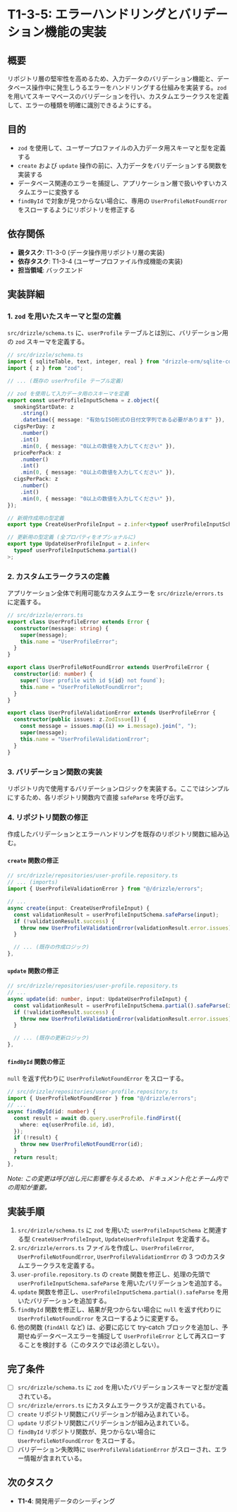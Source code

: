 # T1-3-5: エラーハンドリングとバリデーション機能の実装

## 概要

リポジトリ層の堅牢性を高めるため、入力データのバリデーション機能と、データベース操作中に発生しうるエラーをハンドリングする仕組みを実装する。`zod` を用いてスキーマベースのバリデーションを行い、カスタムエラークラスを定義して、エラーの種類を明確に識別できるようにする。

## 目的

- `zod` を使用して、ユーザープロファイルの入力データ用スキーマと型を定義する
- `create` および `update` 操作の前に、入力データをバリデーションする関数を実装する
- データベース関連のエラーを捕捉し、アプリケーション層で扱いやすいカスタムエラーに変換する
- `findById` で対象が見つからない場合に、専用の `UserProfileNotFoundError` をスローするようにリポジトリを修正する

## 依存関係

- **親タスク**: T1-3-0 (データ操作用リポジトリ層の実装)
- **依存タスク**: T1-3-4 (ユーザープロファイル作成機能の実装)
- **担当領域**: バックエンド

## 実装詳細

### 1. `zod` を用いたスキーマと型の定義

`src/drizzle/schema.ts` に、`userProfile` テーブルとは別に、バリデーション用の `zod` スキーマを定義する。

```typescript
// src/drizzle/schema.ts
import { sqliteTable, text, integer, real } from "drizzle-orm/sqlite-core";
import { z } from "zod";

// ... (既存の userProfile テーブル定義)

// zod を使用して入力データ用のスキーマを定義
export const userProfileInputSchema = z.object({
  smokingStartDate: z
    .string()
    .datetime({ message: "有効なISO形式の日付文字列である必要があります" }),
  cigsPerDay: z
    .number()
    .int()
    .min(0, { message: "0以上の数値を入力してください" }),
  pricePerPack: z
    .number()
    .int()
    .min(0, { message: "0以上の数値を入力してください" }),
  cigsPerPack: z
    .number()
    .int()
    .min(0, { message: "0以上の数値を入力してください" }),
});

// 新規作成用の型定義
export type CreateUserProfileInput = z.infer<typeof userProfileInputSchema>;

// 更新用の型定義 (全プロパティをオプショナルに)
export type UpdateUserProfileInput = z.infer<
  typeof userProfileInputSchema.partial()
>;
```

### 2. カスタムエラークラスの定義

アプリケーション全体で利用可能なカスタムエラーを `src/drizzle/errors.ts` に定義する。

```typescript
// src/drizzle/errors.ts
export class UserProfileError extends Error {
  constructor(message: string) {
    super(message);
    this.name = "UserProfileError";
  }
}

export class UserProfileNotFoundError extends UserProfileError {
  constructor(id: number) {
    super(`User profile with id ${id} not found`);
    this.name = "UserProfileNotFoundError";
  }
}

export class UserProfileValidationError extends UserProfileError {
  constructor(public issues: z.ZodIssue[]) {
    const message = issues.map((i) => i.message).join(", ");
    super(message);
    this.name = "UserProfileValidationError";
  }
}
```

### 3. バリデーション関数の実装

リポジトリ内で使用するバリデーションロジックを実装する。ここではシンプルにするため、各リポジトリ関数内で直接 `safeParse` を呼び出す。

### 4. リポジトリ関数の修正

作成したバリデーションとエラーハンドリングを既存のリポジトリ関数に組み込む。

#### `create` 関数の修正

```typescript
// src/drizzle/repositories/user-profile.repository.ts
// ... (imports)
import { UserProfileValidationError } from "@/drizzle/errors";

// ...
async create(input: CreateUserProfileInput) {
  const validationResult = userProfileInputSchema.safeParse(input);
  if (!validationResult.success) {
    throw new UserProfileValidationError(validationResult.error.issues);
  }

  // ... (既存の作成ロジック)
},
```

#### `update` 関数の修正

```typescript
// src/drizzle/repositories/user-profile.repository.ts
// ...
async update(id: number, input: UpdateUserProfileInput) {
  const validationResult = userProfileInputSchema.partial().safeParse(input);
  if (!validationResult.success) {
    throw new UserProfileValidationError(validationResult.error.issues);
  }

  // ... (既存の更新ロジック)
},
```

#### `findById` 関数の修正

`null` を返す代わりに `UserProfileNotFoundError` をスローする。

```typescript
// src/drizzle/repositories/user-profile.repository.ts
import { UserProfileNotFoundError } from "@/drizzle/errors";
// ...
async findById(id: number) {
  const result = await db.query.userProfile.findFirst({
    where: eq(userProfile.id, id),
  });
  if (!result) {
    throw new UserProfileNotFoundError(id);
  }
  return result;
},
```

_Note: この変更は呼び出し元に影響を与えるため、ドキュメント化とチーム内での周知が重要。_

## 実装手順

1. `src/drizzle/schema.ts` に `zod` を用いた `userProfileInputSchema` と関連する型 `CreateUserProfileInput`, `UpdateUserProfileInput` を定義する。
2. `src/drizzle/errors.ts` ファイルを作成し、`UserProfileError`, `UserProfileNotFoundError`, `UserProfileValidationError` の 3 つのカスタムエラークラスを定義する。
3. `user-profile.repository.ts` の `create` 関数を修正し、処理の先頭で `userProfileInputSchema.safeParse` を用いたバリデーションを追加する。
4. `update` 関数を修正し、`userProfileInputSchema.partial().safeParse` を用いたバリデーションを追加する。
5. `findById` 関数を修正し、結果が見つからない場合に `null` を返す代わりに `UserProfileNotFoundError` をスローするように変更する。
6. 他の関数 (`findAll` など) は、必要に応じて try-catch ブロックを追加し、予期せぬデータベースエラーを捕捉して `UserProfileError` として再スローすることを検討する（このタスクでは必須としない）。

## 完了条件

- [ ] `src/drizzle/schema.ts` に `zod` を用いたバリデーションスキーマと型が定義されている。
- [ ] `src/drizzle/errors.ts` にカスタムエラークラスが定義されている。
- [ ] `create` リポジトリ関数にバリデーションが組み込まれている。
- [ ] `update` リポジトリ関数にバリデーションが組み込まれている。
- [ ] `findById` リポジトリ関数が、見つからない場合に `UserProfileNotFoundError` をスローする。
- [ ] バリデーション失敗時に `UserProfileValidationError` がスローされ、エラー情報が含まれている。

## 次のタスク

- **T1-4**: 開発用データのシーディング
